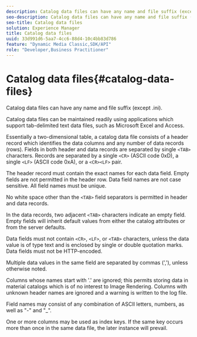 ```yaml
---
description: Catalog data files can have any name and file suffix (except .ini).
seo-description: Catalog data files can have any name and file suffix (except .ini).
seo-title: Catalog data files
solution: Experience Manager
title: Catalog data files
uuid: 33d991d6-5aa7-4cc6-88d4-10c4bb83d786
feature: "Dynamic Media Classic,SDK/API"
role: "Developer,Business Practitioner"
---
```


# Catalog data files{#catalog-data-files}

Catalog data files can have any name and file suffix (except .ini).

Catalog data files can be maintained readily using applications which support tab-delimited text data files, such as Microsoft Excel and Access.

Essentially a two-dimensional table, a catalog data file consists of a header record which identifies the data columns and any number of data records (rows). Fields in both header and data records are separated by single `<TAB>` characters. Records are separated by a single `<CR>` (ASCII code 0xD), a single `<LF>` (ASCII code 0xA), or a `<CR><LF>` pair.

The header record must contain the exact names for each data field. Empty fields are not permitted in the header row. Data field names are not case sensitive. All field names must be unique.

No white space other than the `<TAB>` field separators is permitted in header and data records.

In the data records, two adjacent `<TAB>` characters indicate an empty field. Empty fields will inherit default values from either the catalog attributes or from the server defaults.

Data fields must not contain `<CR>`, `<LF>`, or `<TAB>` characters, unless the data value is of type text and is enclosed by single or double quotation marks. Data fields must not be HTTP-encoded.

Multiple data values in the same field are separated by commas (','), unless otherwise noted.

Columns whose names start with '.' are ignored; this permits storing data in material catalogs which is of no interest to Image Rendering. Columns with unknown header names are ignored and a warning is written to the log file.

Field names may consist of any combination of ASCII letters, numbers, as well as "-" and "_".

One or more columns may be used as index keys. If the same key occurs more than once in the same data file, the later instance will prevail. 
